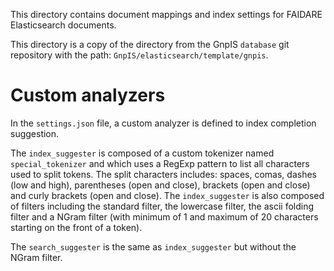 This directory contains document mappings and index settings for FAIDARE Elasticsearch documents.

This directory is a copy of the directory from the GnpIS `database` git repository with the path: `GnpIS/elasticsearch/template/gnpis`.


# Custom analyzers

In the `settings.json` file, a custom analyzer is defined to index completion suggestion.

The `index_suggester` is composed of a custom tokenizer named `special_tokenizer` and which uses a RegExp pattern to list all characters used to split tokens. The split characters includes: spaces, comas, dashes (low and high), parentheses (open and close), brackets (open and close) and curly brackets (open and close). The `index_suggester` is also composed of filters including the standard filter, the lowercase filter, the ascii folding filter and a NGram filter (with minimum of 1 and maximum of 20 characters starting on the front of a token).

The `search_suggester` is the same as `index_suggester` but without the NGram filter.

